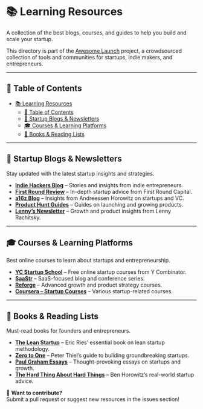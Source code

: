 # 📚 Learning Resources

A collection of the best blogs, courses, and guides to help you build and scale your startup.

This directory is part of the [Awesome Launch](./README.md) project, a crowdsourced collection of tools and communities for startups, indie makers, and entrepreneurs.

---

## 📌 Table of Contents

- [📚 Learning Resources](#-learning-resources)
  - [📌 Table of Contents](#-table-of-contents)
  - [📰 Startup Blogs \& Newsletters](#-startup-blogs--newsletters)
  - [🎓 Courses \& Learning Platforms](#-courses--learning-platforms)
  - [📖 Books \& Reading Lists](#-books--reading-lists)

---

## 📰 Startup Blogs & Newsletters

Stay updated with the latest startup insights and strategies.

- **[Indie Hackers Blog](https://www.indiehackers.com/blog)** – Stories and insights from indie entrepreneurs.
- **[First Round Review](https://review.firstround.com/)** – In-depth startup advice from First Round Capital.
- **[a16z Blog](https://a16z.com/)** – Insights from Andreessen Horowitz on startups and VC.
- **[Product Hunt Guides](https://blog.producthunt.com/)** – Guides on launching and growing products.
- **[Lenny’s Newsletter](https://www.lennysnewsletter.com/)** – Growth and product insights from Lenny Rachitsky.

---

## 🎓 Courses & Learning Platforms

Best online courses to learn about startups and entrepreneurship.

- **[YC Startup School](https://www.startupschool.org/)** – Free online startup courses from Y Combinator.
- **[SaaStr](https://www.saastr.com/)** – SaaS-focused blog and conference series.
- **[Reforge](https://www.reforge.com/)** – Advanced growth and product strategy courses.
- **[Coursera – Startup Courses](https://www.coursera.org/courses?query=startup)** – Various startup-related courses.

---

## 📖 Books & Reading Lists

Must-read books for founders and entrepreneurs.

- **[The Lean Startup](https://leanstartup.co/)** – Eric Ries’ essential book on lean startup methodology.
- **[Zero to One](https://www.penguinrandomhouse.com/books/310377/zero-to-one-by-peter-thiel-with-blake-masters/)** – Peter Thiel’s guide to building groundbreaking startups.
- **[Paul Graham Essays](http://paulgraham.com/articles.html)** – Thought-provoking essays on startups and growth.
- **[The Hard Thing About Hard Things](https://www.goodreads.com/book/show/18176747-the-hard-thing-about-hard-things)** – Ben Horowitz’s real-world startup advice.

📢 **Want to contribute?**  
Submit a pull request or suggest new resources in the issues section!
